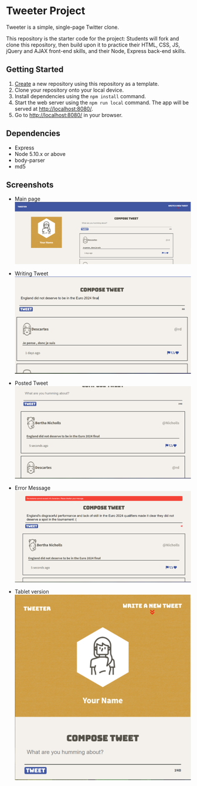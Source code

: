 # Tweeter Project

Tweeter is a simple, single-page Twitter clone.

This repository is the starter code for the project: Students will fork and clone this repository, then build upon it to practice their HTML, CSS, JS, jQuery and AJAX front-end skills, and their Node, Express back-end skills.

## Getting Started

1. [Create](https://docs.github.com/en/repositories/creating-and-managing-repositories/creating-a-repository-from-a-template) a new repository using this repository as a template.
2. Clone your repository onto your local device.
3. Install dependencies using the `npm install` command.
3. Start the web server using the `npm run local` command. The app will be served at <http://localhost:8080/>.
4. Go to <http://localhost:8080/> in your browser.

## Dependencies

- Express
- Node 5.10.x or above
- body-parser
- md5

## Screenshots

- Main page
!["Main Page"](https://github.com/DaniyarBazakov/tweeter/blob/master/public/images/main.PNG?raw=true)

- Writing Tweet
!["Writing Tweet"](https://github.com/DaniyarBazakov/tweeter/blob/master/public/images/writing_tweet.PNG?raw=true)

- Posted Tweet
!["Posted Tweet"](https://github.com/DaniyarBazakov/tweeter/blob/master/public/images/posted_tweet.PNG?raw=true)

- Error Message
!["Error Message"](https://github.com/DaniyarBazakov/tweeter/blob/master/public/images/exed_carac.PNG?raw=true)

- Tablet version
!["Tablet version"](https://github.com/DaniyarBazakov/tweeter/blob/master/public/images/responsive.PNG?raw=true)
